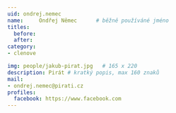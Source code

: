 ```yaml
---
uid: ondrej.nemec
name:     Ondřej Němec  	# běžně používáné jméno
titles:
  before: 
  after:
category:
- clenove

img: people/jakub-pirat.jpg   # 165 x 220
description: Pirát # kratký popis, max 160 znaků
mail:
- ondrej.nemec@pirati.cz
profiles:
  facebook: https://www.facebook.com
---
```

